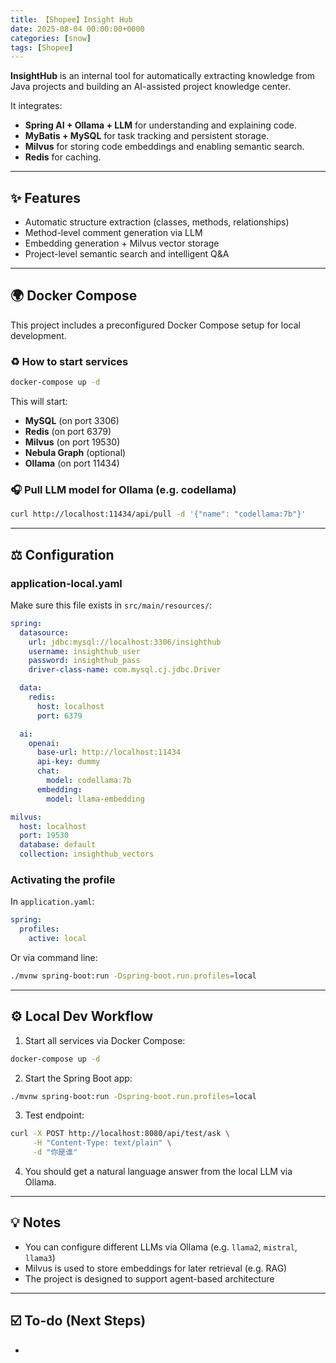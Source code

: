 ```yaml
---
title: 【Shopee】Insight Hub
date: 2025-08-04 00:00:00+0000
categories: [snow]
tags: [Shopee]
---
```


**InsightHub** is an internal tool for automatically extracting knowledge from Java projects and building an AI-assisted project knowledge center.

It integrates:

- **Spring AI + Ollama + LLM** for understanding and explaining code.
- **MyBatis + MySQL** for task tracking and persistent storage.
- **Milvus** for storing code embeddings and enabling semantic search.
- **Redis** for caching.

---

## ✨ Features

- Automatic structure extraction (classes, methods, relationships)
- Method-level comment generation via LLM
- Embedding generation + Milvus vector storage
- Project-level semantic search and intelligent Q&A

---

## 🌍 Docker Compose

This project includes a preconfigured Docker Compose setup for local development.

### ♻ How to start services

```bash
docker-compose up -d
```

This will start:

- **MySQL** (on port 3306)
- **Redis** (on port 6379)
- **Milvus** (on port 19530)
- **Nebula Graph** (optional)
- **Ollama** (on port 11434)

### 🎧 Pull LLM model for Ollama (e.g. codellama)

```bash
curl http://localhost:11434/api/pull -d '{"name": "codellama:7b"}'
```

---

## ⚖️ Configuration

### application-local.yaml

Make sure this file exists in `src/main/resources/`:

```yaml
spring:
  datasource:
    url: jdbc:mysql://localhost:3306/insighthub
    username: insighthub_user
    password: insighthub_pass
    driver-class-name: com.mysql.cj.jdbc.Driver

  data:
    redis:
      host: localhost
      port: 6379

  ai:
    openai:
      base-url: http://localhost:11434
      api-key: dummy
      chat:
        model: codellama:7b
      embedding:
        model: llama-embedding

milvus:
  host: localhost
  port: 19530
  database: default
  collection: insighthub_vectors
```

### Activating the profile

In `application.yaml`:

```yaml
spring:
  profiles:
    active: local
```

Or via command line:

```bash
./mvnw spring-boot:run -Dspring-boot.run.profiles=local
```

---

## ⚙️ Local Dev Workflow

1. Start all services via Docker Compose:

```bash
docker-compose up -d
```

2. Start the Spring Boot app:

```bash
./mvnw spring-boot:run -Dspring-boot.run.profiles=local
```

3. Test endpoint:

```bash
curl -X POST http://localhost:8080/api/test/ask \
     -H "Content-Type: text/plain" \
     -d "你是谁"
```

4. You should get a natural language answer from the local LLM via Ollama.

---

## 💡 Notes

- You can configure different LLMs via Ollama (e.g. `llama2`, `mistral`, `llama3`)
- Milvus is used to store embeddings for later retrieval (e.g. RAG)
- The project is designed to support agent-based architecture

---

## ☑️ To-do (Next Steps)

-